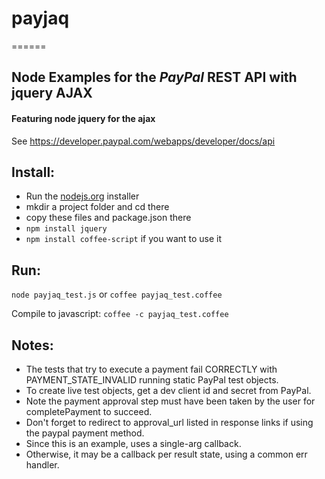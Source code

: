 # payjaq
======

## Node Examples for the _PayPal_ REST API with jquery AJAX


#### Featuring node jquery for the ajax
See https://developer.paypal.com/webapps/developer/docs/api

## Install:
- Run the [nodejs.org](http://nodejs.org) installer
- mkdir a project folder and cd there
- copy these files and package.json there
- `npm install jquery`
- `npm install coffee-script` if you want to use it

## Run:

`node payjaq_test.js` or `coffee payjaq_test.coffee`

Compile to javascript: `coffee -c payjaq_test.coffee`


## Notes: 
- The tests that try to execute a payment fail CORRECTLY with PAYMENT_STATE_INVALID running static PayPal test objects.
- To create live test objects, get a dev client id and secret from PayPal.
- Note the payment approval step must have been taken by the user for
  completePayment to succeed.
- Don't forget to redirect to approval_url listed in response links if using
  the paypal payment method.
- Since this is an example, uses a single-arg callback.
- Otherwise, it may be a callback per result state, using a common err handler.

